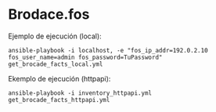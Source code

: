 # Brodace.fos


Ejemplo de ejecución (local):

```
ansible-playbook -i localhost, -e "fos_ip_addr=192.0.2.10 fos_user_name=admin fos_password=TuPassword" get_brocade_facts_local.yml
```

Ekemplo de ejecución (httpapi):

```
ansible-playbook -i inventory_httpapi.yml get_brocade_facts_httpapi.yml
```
